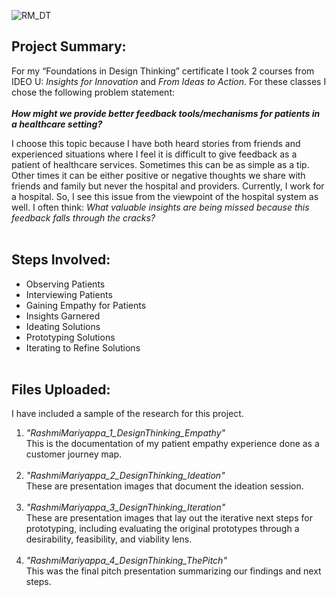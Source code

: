 ![RM_DT](https://github.com/portfolioRM/DesignThinking-PatientFeedback/assets/164821000/6fcc7963-d775-4754-81d7-937eb4003ccc)

## Project Summary:
For my “Foundations in Design Thinking” certificate I took 2 courses from IDEO U: *Insights for Innovation* and *From Ideas to Action*. For these classes I chose the following problem statement:<br><br>
***How might we provide better feedback tools/mechanisms for patients in a healthcare setting?***

I choose this topic because I have both heard stories from friends and experienced situations where I feel it is difficult to give feedback as a patient of healthcare services. Sometimes this can be as simple as a tip. Other times it can be either positive or negative thoughts we share with friends and family but never the hospital and providers. Currently, I work for a hospital. So, I see this issue from the viewpoint of the hospital system as well. I often think: *What valuable insights are being missed because this feedback falls through the cracks?*
<br><br>
## Steps Involved:
- Observing Patients
- Interviewing Patients
- Gaining Empathy for Patients
- Insights Garnered
- Ideating Solutions
- Prototyping Solutions
- Iterating to Refine Solutions
<br><br>
## Files Uploaded:
I have included a sample of the research for this project. 
1.	*"RashmiMariyappa_1_DesignThinking_Empathy"*<br>
This is the documentation of my patient empathy experience done as a customer journey map.<br><br>
2.	*"RashmiMariyappa_2_DesignThinking_Ideation"*<br>
These are presentation images that document the ideation session.<br><br>
3.	*"RashmiMariyappa_3_DesignThinking_Iteration"*<br>
These are presentation images that lay out the iterative next steps for prototyping, including evaluating the original prototypes through a desirability, feasibility, and viability lens.<br><br>
4.	*"RashmiMariyappa_4_DesignThinking_ThePitch"*<br>
This was the final pitch presentation summarizing our findings and next steps.


